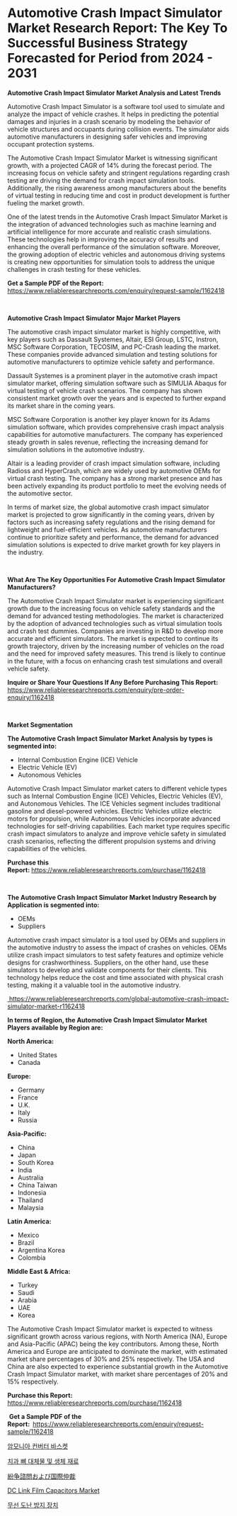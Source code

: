 <p><h1>Automotive Crash Impact Simulator Market Research Report: The Key To Successful Business Strategy Forecasted for Period from 2024 - 2031</h1></p><p><strong>Automotive Crash Impact Simulator Market Analysis and Latest Trends</strong></p>
<p><p>Automotive Crash Impact Simulator is a software tool used to simulate and analyze the impact of vehicle crashes. It helps in predicting the potential damages and injuries in a crash scenario by modeling the behavior of vehicle structures and occupants during collision events. The simulator aids automotive manufacturers in designing safer vehicles and improving occupant protection systems.</p><p>The Automotive Crash Impact Simulator Market is witnessing significant growth, with a projected CAGR of 14% during the forecast period. The increasing focus on vehicle safety and stringent regulations regarding crash testing are driving the demand for crash impact simulation tools. Additionally, the rising awareness among manufacturers about the benefits of virtual testing in reducing time and cost in product development is further fueling the market growth.</p><p>One of the latest trends in the Automotive Crash Impact Simulator Market is the integration of advanced technologies such as machine learning and artificial intelligence for more accurate and realistic crash simulations. These technologies help in improving the accuracy of results and enhancing the overall performance of the simulation software. Moreover, the growing adoption of electric vehicles and autonomous driving systems is creating new opportunities for simulation tools to address the unique challenges in crash testing for these vehicles.</p></p>
<p><strong>Get a Sample PDF of the Report:&nbsp;</strong> <a href="https://www.reliableresearchreports.com/enquiry/request-sample/1162418">https://www.reliableresearchreports.com/enquiry/request-sample/1162418</a></p>
<p>&nbsp;</p>
<p><strong>Automotive Crash Impact Simulator Major Market Players</strong></p>
<p><p>The automotive crash impact simulator market is highly competitive, with key players such as Dassault Systemes, Altair, ESI Group, LSTC, Instron, MSC Software Corporation, TECOSIM, and PC-Crash leading the market. These companies provide advanced simulation and testing solutions for automotive manufacturers to optimize vehicle safety and performance.</p><p>Dassault Systemes is a prominent player in the automotive crash impact simulator market, offering simulation software such as SIMULIA Abaqus for virtual testing of vehicle crash scenarios. The company has shown consistent market growth over the years and is expected to further expand its market share in the coming years. </p><p>MSC Software Corporation is another key player known for its Adams simulation software, which provides comprehensive crash impact analysis capabilities for automotive manufacturers. The company has experienced steady growth in sales revenue, reflecting the increasing demand for simulation solutions in the automotive industry.</p><p>Altair is a leading provider of crash impact simulation software, including Radioss and HyperCrash, which are widely used by automotive OEMs for virtual crash testing. The company has a strong market presence and has been actively expanding its product portfolio to meet the evolving needs of the automotive sector.</p><p>In terms of market size, the global automotive crash impact simulator market is projected to grow significantly in the coming years, driven by factors such as increasing safety regulations and the rising demand for lightweight and fuel-efficient vehicles. As automotive manufacturers continue to prioritize safety and performance, the demand for advanced simulation solutions is expected to drive market growth for key players in the industry.</p></p>
<p>&nbsp;</p>
<p><strong>What Are The Key Opportunities For Automotive Crash Impact Simulator Manufacturers?</strong></p>
<p><p>The Automotive Crash Impact Simulator market is experiencing significant growth due to the increasing focus on vehicle safety standards and the demand for advanced testing methodologies. The market is characterized by the adoption of advanced technologies such as virtual simulation tools and crash test dummies. Companies are investing in R&D to develop more accurate and efficient simulators. The market is expected to continue its growth trajectory, driven by the increasing number of vehicles on the road and the need for improved safety measures. This trend is likely to continue in the future, with a focus on enhancing crash test simulations and overall vehicle safety.</p></p>
<p><strong>Inquire or Share Your Questions If Any Before Purchasing This Report:</strong> <a href="https://www.reliableresearchreports.com/enquiry/pre-order-enquiry/1162418">https://www.reliableresearchreports.com/enquiry/pre-order-enquiry/1162418</a></p>
<p>&nbsp;</p>
<p><strong>Market Segmentation</strong></p>
<p><strong>The Automotive Crash Impact Simulator Market Analysis by types is segmented into:</strong></p>
<p><ul><li>Internal Combustion Engine (ICE) Vehicle</li><li>Electric Vehicle (EV)</li><li>Autonomous Vehicles</li></ul></p>
<p><p>Automotive Crash Impact Simulator market caters to different vehicle types such as Internal Combustion Engine (ICE) Vehicles, Electric Vehicles (EV), and Autonomous Vehicles. The ICE Vehicles segment includes traditional gasoline and diesel-powered vehicles. Electric Vehicles utilize electric motors for propulsion, while Autonomous Vehicles incorporate advanced technologies for self-driving capabilities. Each market type requires specific crash impact simulators to analyze and improve vehicle safety in simulated crash scenarios, reflecting the different propulsion systems and driving capabilities of the vehicles.</p></p>
<p><strong>Purchase this Report:&nbsp;</strong><a href="https://www.reliableresearchreports.com/purchase/1162418">https://www.reliableresearchreports.com/purchase/1162418</a></p>
<p>&nbsp;</p>
<p><strong>The Automotive Crash Impact Simulator Market Industry Research by Application is segmented into:</strong></p>
<p><ul><li>OEMs</li><li>Suppliers</li></ul></p>
<p><p>Automotive crash impact simulator is a tool used by OEMs and suppliers in the automotive industry to assess the impact of crashes on vehicles. OEMs utilize crash impact simulators to test safety features and optimize vehicle designs for crashworthiness. Suppliers, on the other hand, use these simulators to develop and validate components for their clients. This technology helps reduce the cost and time associated with physical crash testing, making it a valuable tool in the automotive industry.</p></p>
<p><a href="https://www.reliableresearchreports.com/global-automotive-crash-impact-simulator-market-r1162418">&nbsp;https://www.reliableresearchreports.com/global-automotive-crash-impact-simulator-market-r1162418</a></p>
<p><strong>In terms of Region, the Automotive Crash Impact Simulator Market Players available by Region are:</strong></p>
<p>
    <p> <strong> North America: </strong>
        <ul>
            <li>United States</li>
            <li>Canada</li>
        </ul>
        </p> 
    <p> <strong> Europe: </strong>
        <ul>
            <li>Germany</li>
            <li>France</li>
            <li>U.K.</li>
            <li>Italy</li>
            <li>Russia</li>
        </ul>
        </p> 
    <p> <strong> Asia-Pacific: </strong>
        <ul>
            <li>China</li>
            <li>Japan</li>
            <li>South Korea</li>
            <li>India</li>
            <li>Australia</li>
            <li>China Taiwan</li>
            <li>Indonesia</li>
            <li>Thailand</li>
            <li>Malaysia</li>
        </ul>
        </p> 
    <p> <strong> Latin America: </strong>
        <ul>
            <li>Mexico</li>
            <li>Brazil</li>
            <li>Argentina Korea</li>
            <li>Colombia</li>
        </ul>
        </p> 
    <p> <strong> Middle East & Africa: </strong>
        <ul>
            <li>Turkey</li>
            <li>Saudi</li>
            <li>Arabia</li>
            <li>UAE</li>
            <li>Korea</li>
        </ul>
    </p>
    </p>
<p><p>The Automotive Crash Impact Simulator market is expected to witness significant growth across various regions, with North America (NA), Europe and Asia-Pacific (APAC) being the key contributors. Among these, North America and Europe are anticipated to dominate the market, with estimated market share percentages of 30% and 25% respectively. The USA and China are also expected to experience substantial growth in the Automotive Crash Impact Simulator market, with market share percentages of 20% and 15% respectively.</p></p>
<p><strong>Purchase this Report: </strong><a href="https://www.reliableresearchreports.com/purchase/1162418">https://www.reliableresearchreports.com/purchase/1162418</a></p>
<p>&nbsp;<strong>Get a Sample PDF of the Report:&nbsp;&nbsp;</strong><a href="https://www.reliableresearchreports.com/enquiry/request-sample/1162418">https://www.reliableresearchreports.com/enquiry/request-sample/1162418</a></p>
<p><strong></strong></p>
<p><p><a href="https://github.com/nuekbpymrrz5/Market-Research-Report-List-2/blob/main/579084789526.md">암모니아 컨버터 바스켓</a></p><p><a href="https://medium.com/@luffiazaza/%EC%B9%98%EA%B3%BC-%EA%B3%A8-%EB%8C%80%EC%B2%B4%EB%AC%BC-%EB%B0%8F-%EC%83%9D%EC%B2%B4-%EC%9E%AC%EB%A3%8C-%EC%8B%9C%EC%9E%A5-%EC%8B%9C%EC%9E%A5-cagr-%EC%8B%9C%EC%9E%A5-%EB%8F%99%ED%96%A5-%EB%B0%8F-%EC%84%B1%EC%9E%A5-%EC%A0%84%EB%9E%B5%EC%97%90-%EB%8C%80%ED%95%9C-%ED%86%B5%EC%B0%B0%EB%A0%A5-25037647fb10">치과 뼈 대체물 및 생체 재료</a></p><p><a href="https://github.com/AdellaPrice2023/Market-Research-Report-List-1/blob/main/398229998040.md">紛争諮問および国際仲裁</a></p><p><a href="https://issuu.com/reportprime-2/docs/dc-link-film-capacitors-market-size-2030.pptx">DC Link Film Capacitors Market</a></p><p><a href="https://github.com/BrettWeberrt8767765/Market-Research-Report-List-2/blob/main/753653089527.md">무선 도난 방지 장치</a></p></p>